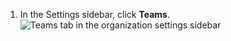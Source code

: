 1. In the Settings sidebar, click **Teams**.
   ![Teams tab in the organization settings sidebar](/assets/images/help/settings/settings-sidebar-team-settings.png)
